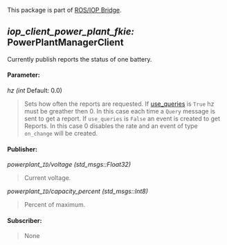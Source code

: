 This package is part of [ROS/IOP Bridge](https://github.com/fkie/iop_core/blob/master/README.md).


## _iop_client_power_plant_fkie:_ PowerPlantManagerClient

Currently publish reports the status of one battery.


#### Parameter:

_hz (int_ Default: 0.0)

> Sets how often the reports are requested. If [use_queries](https://github.com/fkie/iop_core/blob/master/iop_ocu_slavelib_fkie/README.md#parameter) is ```True``` hz must be greather then 0. In this case each time a ```Query``` message is sent to get a report. If ```use_queries``` is ```False``` an event is created to get Reports. In this case 0 disables the rate and an event of type ```on_change``` will be created.


#### Publisher:

_powerplant\_`ID`/voltage (std_msgs::Float32)_

> Current voltage.

_powerplant\_`ID`/capacity_percent (std_msgs::Int8)_

> Percent of maximum.


#### Subscriber:

> None

